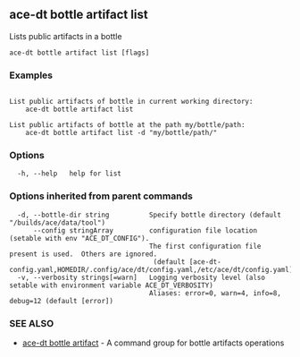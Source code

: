## ace-dt bottle artifact list

Lists public artifacts in a bottle

```
ace-dt bottle artifact list [flags]
```

### Examples

```

List public artifacts of bottle in current working directory:
	ace-dt bottle artifact list

List public artifacts of bottle at the path my/bottle/path:
	ace-dt bottle artifact list -d "my/bottle/path/"

```

### Options

```
  -h, --help   help for list
```

### Options inherited from parent commands

```
  -d, --bottle-dir string          Specify bottle directory (default "/builds/ace/data/tool")
      --config stringArray         configuration file location (setable with env "ACE_DT_CONFIG").
                                   The first configuration file present is used.  Others are ignored.
                                    (default [ace-dt-config.yaml,HOMEDIR/.config/ace/dt/config.yaml,/etc/ace/dt/config.yaml])
  -v, --verbosity strings[=warn]   Logging verbosity level (also setable with environment variable ACE_DT_VERBOSITY)
                                   Aliases: error=0, warn=4, info=8, debug=12 (default [error])
```

### SEE ALSO

* [ace-dt bottle artifact](ace-dt_bottle_artifact.md)	 - A command group for bottle artifacts operations


